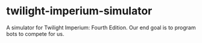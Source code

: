 # twilight-imperium-simulator
A simulator for Twilight Imperium: Fourth Edition. Our end goal is to program bots to compete for us.
